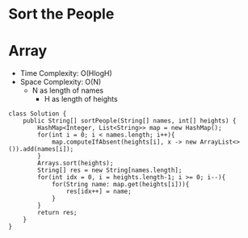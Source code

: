 # Sort the People

# Array

- Time Complexity: O(HlogH)
- Space Complexity: O(N)
  - N as length of names
    - H as length of heights

```
class Solution {
    public String[] sortPeople(String[] names, int[] heights) {
        HashMap<Integer, List<String>> map = new HashMap();
        for(int i = 0; i < names.length; i++){
            map.computeIfAbsent(heights[i], x -> new ArrayList<>()).add(names[i]);
        }
        Arrays.sort(heights);
        String[] res = new String[names.length];
        for(int idx = 0, i = heights.length-1; i >= 0; i--){
            for(String name: map.get(heights[i])){
                res[idx++] = name;
            }
        }
        return res;
    }
}
```
